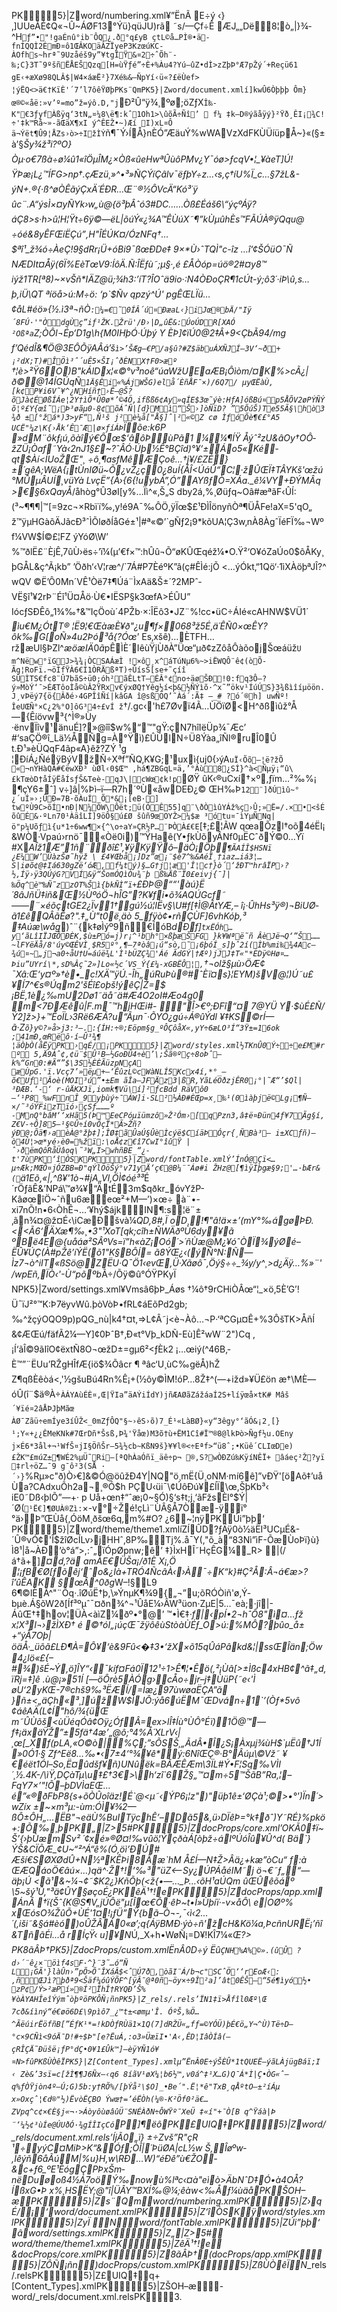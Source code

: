 PK5}|Zword/numbering.xml¥”ËnÃ E÷ý ‹}‚]UUeÅÉ¢Q«¬Û~ÁØF13°Ýü}qüJU)rã ˜s/—Çf÷­Ê ÆJ„„Dë8¦ò„|}¾­^H`ƒ”•"!gaÉnû°ib¨ÔQ¿.ð°q£yB çtL©å…PÌ®•ä-fnÍQQÌ2ÉmÐ¤ô1ŒÂKOäÂZÏyeP3KzœúKC-ÀOfhs~hrª˜9Uzåéš9y”¥tgÏŸ&¤2÷ˆÕh¨-‰;C}3T˜9ºšñËÅEŠQzq[H=ùŸƒé”÷È+%Àu4?Yú–ûZ•dÌ>zZþÞ°Æ7pŽý´+Reçü61 gE‹+æXø­98QLÂ$|W4×áæË²}7Xé‰&—ÑpYí‹ü«?£ë­Ùef> ¦ýËQ<>ä€†KïÈ'´7’l7ôêŸØþPKs¨QmPK5}|Zword/document.xmlí]kwÛ6Òþþþ Ôm}œ®©«åë:»v’º=mo”ž=ýô.D‚"j`Ð²Û“ÿ¾¸ºø;öZƒX`Î‰-K"€3ƒyfÀßÿq‘3tN„¤¼8\ë¶:kˆ1Oh1>\ûõÃ÷Ñî’  f¼ ‡k—D®ýãåÿý}²Ÿð¸ÊI¡¾C!÷'‡k™Rå~»-ãŒäX¶xI ý^ÊEŽ•~)Æí I)xL¤Ô ä¬Ýët¶Û9¦ÅZs›ò>÷IžÌÝ`ñ¶¯Ý›ÍÅ}nÈÓ”ÆäuÝ%wWAVzXdFKÙÜíüp­Å~}«(§±à’§*Šy¾ž³i?ºO}Òµ·o€7ßà÷ø¼û1«îÖµÎM¿×Òß«ûeHwªÛùôPMv¿Y¯óø>ƒcqV•¦_¥àeT]Ú!ŸÞæ¡L¿™ÍFG>np†.çÆzü¸»^•³»ÑÇÝíÇâlv¯ëƒþY÷z…‹s,ç†íU%Ï_c…§7žL&-ýN+.®{·ß^øÒÊãýÇxÄ´ÉÐR…Œ¨®½ÔVcÄ“Kó³´ÿ ûc¨.A“ýsÌ×¤yÑYk›w„ù@{ö³þÂˆó3#DC……Òß£Éáš6\“ýçºÁÿ?áÇ8>s·h>û¦H¦Ÿt÷6ÿ©—ëL|õúÝ«¿¾A™ÊÙúX˜¶”kÙµûhÈs­™FÃÚÀ®ÿQqu@ ÷óé&8yÊFŒíËÇú”‚H"ÎÉÚK¤/ÓzNFq†…$ªî¹_ž¾ó÷ÀeÇ!9§dRr¡Ü+óBi9¯ßœÐDe‡ 9×*Ù›ˆTQÌ"c-îz …î‘¢ŠÓüO¯Ñ NÆDIt¤Åÿ(6Ï%EèTœV9:ÍôÄ.Ñ:ÎËƒù˜;µ§·‚é £ÅÒóp=úö®2#¤y8™ iýž1TR[ª8)~×vŠñ*IÄZ@ü;¾h3:’íT?ÎOˆä9io·:­N4ÒÐoÇR¶1cÚt-ý;ô3´·iÞ\û‚s…þ‚iÜ\QT ªíöå>ú:M÷ö: ‘p`$Ñv qpzý^Ú' pgÊŒLÏü…¢åL#éö»{½.ì3ª¬ñÒ`:¼=€˜0ÍÂ´ú¤ÐæaL‹}iJœ®bÄ/"Iÿ´8FÚ·'"ÒdgÙç”iƒ¹ŽK.Žrü'/Ð›|D„ûË&:ÚoÚDR[XAÓ ²Oßªa`Z;ÒÔl¬Ép‘D1g\h{M0IHþÓ·Úþý Y ÈÞ]¢ïÚ0@2‡Â+9<ÇbÃ94/mg f’QédÎ&¶Ö@3EÔÕÿAÂá’š`ì>’ŠÆg—€P/a§û?#Z$äbuÁXÑJÍ–3V‘~ð+¡²dX;T)#ÎÖì³ˆ´uÊ5×ŠI¡ˆðÈNX†F0>æº` †¦è>²Ÿ6O)B"kÁlDx¦«©°v³noê“úaWžUEaÆB¡Ôìòm/¤K%>cÃ¿|ð©@14ÍGÚqÑ`1Ä§Êi«%ÁjWŠG)elå´ÈñÅF¯×)/6Q7/ µyŒËàÙ,[k¢P¥i6V˜¥^¿NHíñ†›Ë—@Š?õJà¢ÉØßÍÁe¦2Y†ìÕ*Û0ø*’©4Ö‚ifßß6¢Ay»qÍE$3œ˜ýè:HƒA]óßBú¤p5ÅÕV2øPÝÑÝõ¦º£Y{œî˜¡Þ³øãµ0-8¢õÁˆÑ|[d}Mì“Š›]òÑïD? ”5ÕúŠ)Te55Ã§\hò3 ¾ð ±[°žá*)3>yF“,Ñ¹š j²è¼å["Å§]ˆ|²«©Z cø ÌƒóÕè¶€£°A5 UCË"¼z\K{›Åk‘Ê¯Æ|­ø×ƒíÁÞ`Ïõe:k6P »dM¨ôkƒ¡ú,õàîý€Ôœ$‘âôÞùPã1 ¼¼¶ÍŸ Åýˆ²zU&âOy†OÔ­žZÜ¡Òaf˜Yà‹2nJ1§£~?ˆÂÓ·Úþ½Ê°BÇîd)°¥‘±Áo5«Ké­qt$Àí<ÍUoŽŒ"¸ ÷ô¸¶asfMêÆÇoê…†j¥/£ZÉ}±´gêA;WëA{¡tÙnIØü~Õ¿vŽ¿ç\0¿8uÍ{ÅÎ<ÚáÛ“C¦·žÛŒÏ‡TÂYKš'œžú°MÛµÂUÍ¸vüYà LvçË”{À›{6{!uybÁ”,Ó”AYßƒÒ=XÁa._ê¼VY+ÐÝMÂq >€§6xQayÅ*/åhòg°Û3øI[y%…Ïì^«‚­Š„S dby2á,%¸Øüƒq~Oâ#æªãF‹ÛÍ:(³~¶¶¶|™[=9zc¬×Rbïï‰,y!é9A¯‰ÔÖ,ÿÏœ$£¹ÐÌÎönyñÒª¶ÜÅFe!aX=5'qO„ ž™ÿµHGàôÄJãcÐ³ˆÌÕløðÍåGé±¹|#ª«©’`gÑƒ2¡9*kõUA¦Ç3w‚nÀ8ÀgˆÏéFÏ‰¬Wºf¼VW$Í©£¦FZ ýYóØ\W’ %™ðlË£¨ÈjÊ‚7ûÙ›ës÷’ï¼(µ’€f×™:hÛû¬Õ“øKÛŒqéž¼•O.Ÿ²‘O¥óZaÚo0$ôÅKy¸þGÅL&ç^Ã¡kb” ’Öðh‘‹V¦ræ^/`7Á#P7ÈéºK”â(ç#ÊÌé:jÕ <…ýÓkt‚“1Qö‘·1ìXÀöþªJÎ?^ wQV ©Ë’Ô0Mn´VÊ¹Òë7‡¶Úá¨ÌxAä&Š±´?2MPˆ­VË§î¹¥2rÞ¨Éî¹Ü¤Åö·Ù€•IËSP§k3œfA>ÉÛU” IócƒSÐÊô„1¾‰†&™IçÖoù´4PŽb·×:ÎËô3•JZ¨%!cc•üC÷ÁIé«cAHNW$VÜ1´ *ìu€M¿ÓtT® ¦Ë9¦€ŒàæÈ¥ð"¿u¶f×068³ž5É‚ä´ÊÑ0×œÊY?ôk‰G[oÑ»4u2Þó³å{?Óœ*’ Es‚xšê)…ÈTFH…ržæUl§ÞZl^$æöæIÄ0ã%ú…OBŠ$pÊÌÈ´IêùŸjÙðÀ”Üœ“µð¢zZôåÔàõojŠœáüž`U m^Nëw°ïGJ>¾¾¡ÒCSAÁæÌ !×ô¸x^áTúNµ6%~>iËWQÔ¨ê¢(òÕ-Ãg¦RoFï.¬öÌfŸÀ6€Í1ÒRÄßªT)÷ÛísŠ[se+­˜çíî SÛÌTS€fc8¨Û7bãS÷ü0;óh²­ãÊLtT–ÉÂ°¢no÷äøŠÐ!0:fq3Ô–?ý»MòÝ‘¯>ÉÆTôoÌå©ùÂ2ŸRxv€ýxØQ†Yêg½í<þ&½ÑÝìõ·^x˜”ökv¹ÍúÚS}3¾ßìîíµöön.J¸vÞëý7{ö{Âðé›4GPÎîÑí|kâGA î@sßÖQ’˜Àá´:Ã‡ –_# ?ó´®h] uwÑº!ÎeUŒÑ°×C¿2%°O]ôG³4÷£vÍ ž`†/.gc‹'h£7Øvï4Ã…ÙÖïØ<H^ðßìûž°Å—{Êíövw³{^Ì®»Ùy ·ënvÏîv¹änuÉ]?»@îî$w%“™"gŸ:çN7hîIëÜp¾¯Æc’ #‘saÇÖ®î_Lä½ÅÑg=À°Ÿì)£ÛÚlN÷Ü8Ýàa„îÑl®ruÎ­0Û t.Ð¹»èÜQqF4ãp«A}êž?ZÝ ¹g ¦ÐíÁ¿ÑéÿBýVžÑ÷Xªf”ÑQ‚K¥G;¹uxì{uj0{›ý­A`uÏ‹Õõ–¦ë?žÕ «¬nYHàQÀ#€ëwXÐ³ ùØl‹0$Œ™ ‚há¶ZBGqL¤ä‚’°Àù8¿SÍ}^à<Ñµÿ¡“û\£kTœòD†åÍÿËåÍsƒŠ&Teè-qJ\|cWœ¢k!p`ØŸ ûK‹®uCxí†×º,ƒïm…²‰%¡ ¶çY6±ˆ] v÷]â|\%Þì–ï—R7h´ºÙ«åwDEÐ¿© ŒH‰Þ`12¨]ðÚìû~°¿´uÍ»›;ÛÐ=7B·õÀuÍ_Õ*&¡[eB·] twºÙ9C>õÍ•nÐ|N¼ÓW\Ôët;ü(ÓÊ55]q¨\ðÒìûYÁž%ç›Û;»Ë=/.×•<šÉõûÉ&·ºLn70¹ÀäîLÍ]9öÔ§ú£Ø šûñ9œOYŽ>¼$æ ³ótu¤¯ìYµÑNq|ö"p¼Uõƒì{u*1÷6ww¶×{^\o÷aY»­ÇR½­P…¨ÞÒÀ£€E`[‡;£¦ÃW qœaÕzl†oõ4éËI¡ &WÒ·Vpaú›rnö¯«Òë0i)™ŸHaê­(Y•ƒkÙõyÂNf0µËCˆðÝ©0…Ýï #X_AÎž1Æ”1ñ¨­ðî£¹‚¥ÿKÿŸô–äÒ­¡Öþ`¶ÃAÍÎ$HSNï ¿E¼W’ÚàzŠø˜hÿž \ £4¥Œbå¡]Dz”œ¡¨$è7^‰&AéÏ¸†iaz…iá3¦…S|iøõ¢@‡Iá630gZë‘óÆ,f¼tý)§…G†j¦æ'Î¦c†}ò´‘žÐT™hrâÏP›?½‚Íÿ›ÿ3QÚýG?VÍ&ÿ“ŠomÓQìÒu¾¨þ ß‰Äß¨Ï0£eivj{¯]|‰Öq^è™‰Ñ˜zzOT%Šì{bkÑÌ”ï+`£ÐÞ@““'àú}Ë´8âJñÜ‡iñ&Œ½ÙºóÖ¬hÎG”?K¥fi•õ¾AQÚGcf˜——¨×éõçtGE2¿Ïv1†gú½ú¦IËv§\U#f[‡Ì@ÃtYÆ‚– î¡·ÛhHs³ÿ®)¬BiUØ­ã1£êQÂãÊø_­?*".‡„Ù"t­0ë¸äò 5_fÿò¢•rñÇÙF]6vhKóþ‚³ ‡Aúæ\wåg*)ˆ¨{k‡øÌýº9ñ€ÍóB*dÐf]`txËÓh…y‘ãLîIÏJŒÔÐÈK,$ù±Pó=j)r¡^¹bh°×ßþæŠFG }k¥Wªë˜ñ ÂèJë¬Q‘”Š……~lFYëÄå/8'úy©ŒÊVÌ¸$R5º°‚­¶–7ªòâ¡ú“sò,˜¡6þóÍ_s]þˆ2í(Ìb%mi‰­¾4Ac–¾ú¤~„j¬a0÷åU†U=áúë¾L'Ì¹bÜZÇ¾'Áé ÃdGÝ|†Æº)jJJ­‡T«"*ÈDÿ©Hø¤…Þiu”UYrí\*‚sD%Âç˜2»]Lo«½c´VS_Ý{£¼-xGBËÔ¦‚`†¬olž§µù›ÖÆ¢ ¯Xâ:Œ‘y¤º»†è•_c!XÄ™ÿÚ.-Îh„úRuÞù®#ˆÈï¤s}¦EYM)šV@­¦)Ú˜u£¥Í7^€s®Ú­qm2'šÉî£oþš!ýêÇ|Ž=$¡BË‚1è¿‰mU2Dø1˜äå˜ä#Æ4O2oI#Æo4g0 m<7ÐÆêû|F.m¯™hjHŒi#- "Î>€º;ÐFî“¤ 7@YÜ Y·$ùÉ£Ñ/Ý2]ž\>}+™ÊoÏL›3Rë6ÆÃ?u“Ãµn¯·ÕYÓ¿gú÷Á®ûÝdl ¥‡KS©rÍ—ã·Z`õ}y©?»å>j3:³—.:{ÍH:÷®;Eöpm§g_ºÔÇôåX«‚yY÷6æLO³Í“3Ÿ±=16ok ;41mÐ‚œRëô·í—Û³¾¶ ¦äÒþÒ(åËÿPK›qÉ/¡PK5}|Zword/styles.xml½TKnÛ0Ý÷÷e£M#rº 5‚Ä9Àˆ¢,¢ü¨$Û¹B—½GoÐÛ4÷è’\;Šã®ºç÷8oÞˆ—k%“Gn0:#Ã“”$\3S½ÈÈÃüzpNçA æÙpG.'ï.Vcç7’»ëµ+–‘ÊûzL©cWàNLÍ5Kcx4í‚*°_—õ€Uƒ¹Âoè(MOI³ú”•±Em ãÎa—JFÄz3|ßR‚YãLéOðzjÊR0¡°|˜Æ“’$Ql|³ÐÆB.‘-‘ r-ûÄKXJï‚iomk¶Vü\í]²ƒcBdd RäVô0—‘¹P8­_%wFnÎ_9yþùý÷¯ÁW]i·SL²½ÀÐ#ÈŒp=x¸‰¹(0ìàþjë©Lg¡¶­Ñ— ×/­˜³óÝFizTïó›çSƒ………º -MnQ°bâM‘‘xHã5(Þ™EeCPóµïümzô»Ž²Óm›[qPzn3‚â‡ë¤Ðün4ƒ¥7Ãg§í,Z€V-÷Ô]85—¹§©Û÷í0vÕçÏ*Ã>Žñ?ýÐ@;Õä¶›aèÀ@°žþ‡];ÎØ‡ãÛaÚ§ÛèÌcýë$Cí­äÞÓçr{¸ÑBà³— i±XCƒñ)—ò4Ù¦>œ*yé›è0=%žï:\oÅ¢z€î7CwI°îûŸ |ˆ›ðëmQôRåÜâoq\˜³W„I>whñBE_“¿­t'7ùPK‘îÒSKPK5}|Zword/fontTable.xmlÝ’ÍnÓ@Çï<…µ÷Æk;MŒÕ¤jÓZBB=Ð"qÝlÖöŠý°v71yÄ‘ç€@B¼¨¯Áø#i ŽHz@[¶ìÿÌþgæ§9;'…·bÆr­&(`ä1Eõ‚«|‚^ß¥'1ò¬#jA„Vl‚ÖÌ¢óé³³*É´rÖƒãÊ&’NPá\™ø¾¥“ÄtÉ3m$qðkr_óvYžP-KâøœîÖ~ˆñu6æeœ²+M—’)×œ÷ à¨•-xi7nÕ!n•6‹ÒhÊ¬…‘¥hý$ájkIN¶:s¦ë¨±‚ãn¾¤@ž¤É‹\iCæÐšvà¼*QD‚8#‚Ï oD¸!¶"â!ä×±’(mY°‰ágøÞÐ.<<Ã6‘ÄXæ¶‰¸•3"¹XoT[qk;cîh±ÑWÄðºÙ6dy¥ã ºBë4E­@{uåáø²SÂºVs=ï”h«àZ¡Oó´>´ñÙæ@M¿¥óˆÒÏ¾ýØé–ËÛ¥ÚÇ(À#pŽê’íÝË(õ1"K§BÔÍ= ã8ÝŒ¿‹(ýÑ°N:Ñ—Ìz7¬ò^iIT«ßSö@ZËU·Q¯Ö1‹evŒ\,Ü·Xãøô¯,Öý§÷÷_¾y/y^¸>d¿Äÿ…%»¨' /wpEñ,ÏÒ‹'-Ù“põºb*Ã÷/Õÿ©û°ÓŸPKyÏ NPK5}|Zword/settings.xml¥Vmsâ6þÞ_Áøs †¼ô†9rCHiÒÂœ“¦_×ö‚5È’G’!Ü¯ïJ²°™K:Þ7ëyvWû.þòVòÞ•fRL¢áEõPd2gb;‰^žçýOQO9p)pQG_nù|k4†¤t,=>L¢Â˜j<è¬Àô…¬P·‘ªCGµ¤Ê+%3ÔšTK>ÅñÍ &¢ÆŒú/fäfÃ2¼—Y]¢0ÞˆB†‚Ð«t°Vþ_kDÑ-Eù]Ê²wW¨2")Cq ,¡Í‘ãÎ©9ãIîO¢ëxtÑ8O¬œžD±=gµ6²<ƒÈk2 ¡…œiý(^46B‚­È™”¨ËUu’RŽgHÎfÆ{iö$¾Õâcr ¶ ªâc‘U¸ùC‰gëÅ)hŽ Z¶qßÈêòá<,'½gšuBú4Rn%Ê¡+(½ôy©ÌM!óP…8Ž‡^(—+ižd»¥Ü£ön æ†\MÈ— óÛ(î¨$ä®À÷`ÀÁYAùÉÈ¤‚Œ|ŸIa”äAÝiÍdY)jñÆAØãZážáaÍ2S+líÿœå×tK# Mâš´¥ïé¤2âÅÞJþMãœ ÀØ¯Zãü÷emÍye3íÛŽ<_0mZƒÔQ"§~›êS›õ)7_É¹«LàBØ}«y“3êgy°‘ãÓ&¡2¸[}¹;Y«+¿¿ÊMeKNk#7ŒrDñ*Šsß,Þ¾'Ÿåœ)M3õ†ù+ËM1Cî#Ï™®8@lkÞò>Ñgf½u.OEny j×É6*3ål+¬¹WfŠ¤jI§ÖñŠr—5¾½cb~KßN9š}¥¥l®<÷Eªf>“ü8ˆ;•Küê´CLIœDe)£ŽK™£múZ±¶WÉ2%µÜ˜Ri—[ªQhÀaÓñï_äê÷p¬ ®,S?wÒÐZú‰KÿíNÊÏ+ âáeç²Ž?yï ‡rl÷öZ…¯9 g¯ô²3(SÅ ·´›}`%Rµ»c"ð)Ò›€]&©Ó@öûžÐ4Y|NQ"ö¸mË{Ü¸oNM·mí6ê]”vÐŸ'[öAõ‡’uåÙ­a?CAdxuÕh2a¬¸®Ó$h PÇU‹üi¯\¢ÚôÐú¥£ÍÏ\­œ,ŠþKb³‹ iE0˜Dß‹þlÕ”—+· p Uå+œn‡“ˆæ¡0~§Ó)§‘s‡t;j¸‘ãFžsÈl°$Ý|´Ø(`¹Ë€]¶ØUÀ®Zì:`×-v°÷Žé!çLì¨ÙÂ§Å7Òæ-ÿï°°ä›Þ”ŒÙå{,ÓöM¸ðšœ6q‚m%#O? ¿6~¦nÿPKÚi”þþ‘ PK5}|Zword/theme/theme1.xmlíZÍÛD?ƒÄÿ0ò½äËI³UCµÉ&-´Û®vÓ¢'Î$žîØcÍLv›jHHˆ‚8P‰Tj%.å¯Y(‚"õ_à“83Nì”ìF-ÕæÙoÞï}ù}Ì8¹|å~ÀÐ’ò°á”>,:ˆ„ïÓpØpnw;ê’ ‡}ÌxHÎ˜HçÊG¼_R> |(/á†ã+]*¤d,?ä amÀE€ÜŠa¡/ð1È X¡\,Ö ¦¡ƒB€Ø[ƒõêj‘ˆo&¿Íà+TRÓ4ÑcâÀ‹›À¯÷K“k}#Ç²Å:Â¬á€æ>?î’ûÊAK §œÂ^0ðg*W–!§L9 6¶©lÈÃ^"¨Ôq·.îØúË†þ,\»ÝnµK¶¾9{„¬”u;õRÓÒiñ'ø,Ý­bµè.Á§õW2ð[Íf³ºµˆ¯¤ðn¾^¬¹ÛåE¼›ÂW³üon·ZµE|5…¯eà;·jî|-ÁûŒ†‡hov¦ÜÀ<àìZ¼ðº•°@’ ™•Ì€‡*·f|‹pÍ•2¬hˆÔ8"ì¤…ƒž x¦X³l¬›žÌXÐ† é ©†óI„¡úçŒ¯žÿôêùStòàÙÉƒ_O>ú:%MÔ?þûo_å±+“ýÅ7Oþ|öäÅ·_üõã£LÐ¶À=Ô¥‘è&9Fû<�‡3•‘žX×õ15qÛáPâkd&¦­|ssŒÎän;Öw4¿lö«£{–#¾)šÉ~Ý,ö]ÎY“‹¯kíf¤Fá0Ï12¹÷1>Ê¶¦•Êö(‚²¡Ùâ[>±Ìßc4xHB¢^ã‡„d‚ïRj=‡]ê .ù@¡»51Í [—öÔrè5ÀÓg›cÅo÷jr–­j‡ÙüP{˜e‹'Ì øU‘2yKŒ-7®chš9‰³ËÆÍ/=Ìæ¿97ùwøaËÇA”ã }ñ±<„äÇh«³¸]úžW$ÌJÔ:ýå6úËM¯ŒDván÷1`’(Òƒ*5vô ¢áêAÄ(L¢Í"hô/¾{üŒ m˜ÛÙõš<ùÜéqÓâ¢Oÿ¿ÓfÂ=ex>lÎ‡Íù°ÙÔ°Éï)1Ö@™—f‡¡äxäŸŽ”±5fä†4æ’„@ô;°4%Å´XLrV‹|¸œ[_Xf(pLA‚«O©ò|%Ç;”sÕSŠ¸„ÃdÂ•­Î¿S¡Àxµj¾ùH$`µËû†J1Í»0Ó1·§  Zf^Eë8…‰•‹7±4‘°¾¥ê*ý:6NîŒÇ®·B°Âúµ\©Vž˜ ¥€éët1Ól–So,Ë¤ûdšf¥ñ)UNûëk=BÃÆ­ÊÆm\3ÏL#Ý•F¦Sq‰VÌI´¸½.4K-/\ìŸ,DÇàTµ\u‡£†3€>\h‘zî`6Ž§„™¤m÷5™ŠãB”Ra,¦–FqY7×’"!Õ–þDVÌaEŒ…é”«®ðFbP8{s+õÒÛoîäz!É`@<µ˜‹ÝP6¡¦z")"üþ1ê±‘ØÇà¹;©>•°')Ïn´>wZíx ±~×m³µ:-ùm:ÓÌ¥¾2—ßÔ±ÔH„…ËB"¬eäÙ%BuITÿchÊ’–Dã5&,ü›DÏêÞ=°k‡ðˆ)Y˜RÉ}%pkö+:Õ‰¸þPK„|Z>5#PK5}|ZdocProps/core.xml­’OKÃ0‡ï~Š’{›þÙæmSv² ´¢xé»®Ø¤!‰vûö¦ÝçðàÁ[òþž÷áIºÚóÎû¥Û^d( Bä`}ÝŠ&CÏÕÆ_¢U~“²^Á“ê%(Ó‚öì’ÐÚ# Æší€SØXØdÛ+N½ªKÊÞi8Ãæ`hM Å£Í—N‡Ž>Âä¿+kæ”òCu“ f:à ŒÆQáoÖ€âú×…)qä^·Ž†!’‰³"üZ<–Sy¿ÚPÁåéIM˜j ö¬€˜ƒ„“—äþ¡Ú <ã¹&~¼¬¢˜$K2¿}KñÕþ(<ž{•—…_Þ…‹õH¹aÚQm ûŒÛêõáº \5~šý¹Û,"³ä¢ÛY§øçoÉ¿PKêÄ¹†!ePK5}|ZdocProps/app.xmlÁnÃ †ï{Šˆ{K@S¶V„jÚÔë"µ[Îœ€Ô·êÞ~t•*Î»Ùþíï·-v×åÔ\ e|OØº% xŒósO¾ŽûÕ+ÙÉ'1¤!¡ƒÜ”Ÿ{bã–Ò¬-,*¯‹ì‹2…´(,iši˜&§á#èó)oÛŽÂÁ0«ø’;q{ÁÿBMÐ·ýò÷ñ'žcH&Kö¼a‚ÞcñnURË¡’ñî&TñãÉi…å rÍçŸ‹ u]¥N*Ú,_X+h•WøÑ¡=D¥!KÎ7¼«*­Œ?> PK8ãÂÞ†PK5}|ZdocProps/custom.xmlËnÂ0D÷ý Ëû`ÇNH%A%©».(ûÛ ?d›´¨ê¿×¨öìf4sF·^}¨3˜…ó“Ñ L¡GÃ'}làÛn›”pÕ>Õ¯ÎXáÂ$<ˆÚ7ð‚­òãI¨Á/b¬c"SCˆÖ‘‘rEoÆ‹: ‚ñŒJì?þðª9<Šäf¼­óûÝÕF^[ÿÂ¯@ª0ñ~öy×÷9Î²a]’ât0ÊŠ—“5é¶ìyó½• zP¢/Ý>²æPí»®Í²ÏhÎ†RYQÐ’Š%¥òÀYAHÎeîÝýmˆòþºöPKÔÑ¡ñnPK5}|Z_rels/.rels­’ÏN1‡ï>Åfîl0Æº\Œ 7cð&íìný“é€øö6D£\9pìô7_¿™t±<ømµ'Î. ÓºŠ‚‰Ö…^ÃëúirËöfñB[”ÉƒK¹*=!kDÒƒRÙä1×1Q(7]dRŽÜ«„fƒ=©YÓÜ)þÉ€ö„Y­¬^Ù)Të÷D—°c×9CÑì<9óÄ¯D!#÷$Þ"[e?ËuÁ‚:o3»ÜæïI•'A‹‚ÊD¦IâÒÍâ(—çRÎÇÄ˜Ðüšë¡ƒP°dÇ•0¥1£Ûk™]–èÿYÑ1ó¥¤N>fûPKßÙÒêÏPK5}|Z[Content_Types].xmlµ”ËnÂ0E÷ýŠÈÛ*1tQUEË–ýãLÀjügBáï;I ‹ Zè&’3sï=c[žÌ¶¶J6Ñx—‹q6 8íãV¹øX¼¦b6½™,v0á^‡¹X…G)Q¯Á*Ì|Ç•ÒG«ˆ—q%ƒÒŸjòn4º—Ú;G)5b:y†RÕ%/[þÝå²\$O]_•Be´".Ë¦*ê"TxB¸qÅºtO–±²íÁµ x»Oxçˆ¦€d®"½)ËvòËÇBO Ýwœ†=’éËÒh(¼®-K²Öf0²ä€…ZVpq^c¢×€È§j«¬·>ÁòyôùøâûÜ¨SNÉÀðN÷ÔWŸº¯XeÜ ‡«í"+¯Ò[B q^Ÿáà|Þ ¨‘¼½¢³ùÍe@ÚUðÓ·¾gÍÎIçCó`P]¶ëôPK£UIQ‡PK5}|Zword/_rels/document.xml.rels­’ÍjÃ0„ï} ±÷Zvš”R"çR ¹÷yýC­¤MiÞ>K“&Óƒ;ÒÎ|´ÞüØA|cL½w Š,Îøºw­‚Ïêýñ6åÃúM|%u}H‚w\RÐ…W)“éÐê”ù€ŽO­&c+ƒ6_ºE¹ÈógÇPÞxŠm­ nëDuøoß4½Á7oöÝ‰nowù%lªc‹¤à"eìò>ÄbNˆD‡Ó•à4OÅ?ÍßxG•Þ x%¸HSËY;@"î|ÜÂY™BXÍ‰@¼;êàw<‰Åƒ¼ùäåPKŠOH–æPK5}|Zs¨Qmword/numbering.xmlPK5}|Z›qÉ/¡‘word/document.xmlPK5}|Z‘îÒSKÿword/styles.xmlPK5}|ZyÏ Nword/fontTable.xmlPK5}|ZÚi”þþ‘ âword/settings.xmlPK5}|Z„|Z>5# word/theme/theme1.xmlPK5}|ZêÄ¹†!e &docProps/core.xmlPK5}|Z8ãÂÞ†(docProps/app.xmlPK5}|ZÔÑ¡ñn)docProps/custom.xmlPK5}|ZßÙÒêÏN*_rels/.relsPK5}|Z£UIQ‡q+[Content_Types].xmlPK5}|ZŠOH–æ-word/_rels/document.xml.relsPK3.
